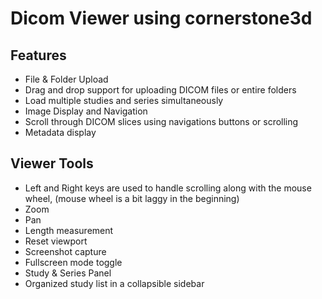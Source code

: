 # Dicom Viewer using cornerstone3d

## Features
*  File & Folder Upload
* Drag and drop support for uploading DICOM files or entire folders
* Load multiple studies and series simultaneously
* Image Display and Navigation
* Scroll through DICOM slices using navigations buttons or scrolling
* Metadata display

## Viewer Tools
* Left and Right keys are used to handle scrolling along with the mouse wheel, (mouse wheel is a bit laggy in the beginning)
* Zoom
* Pan
* Length measurement
* Reset viewport
* Screenshot capture
* Fullscreen mode toggle
* Study & Series Panel
* Organized study list in a collapsible sidebar


